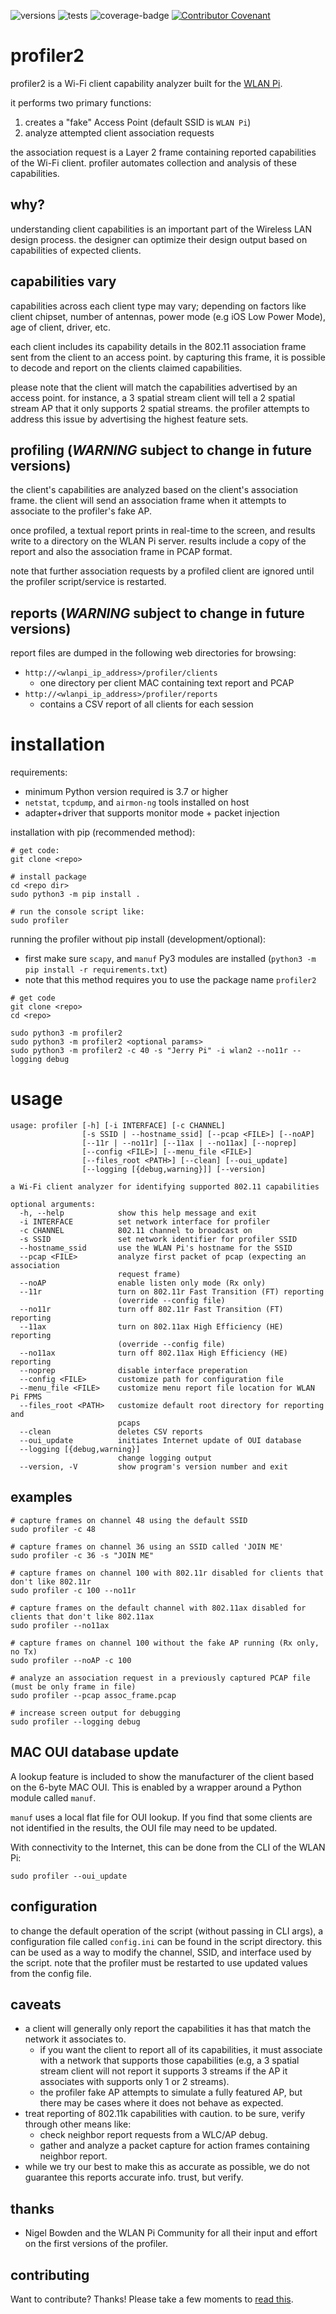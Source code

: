 ![versions](docs/images/profiler2-pybadge-w-logo.svg) ![tests](https://github.com/joshschmelzle/profiler2/workflows/tests/badge.svg) ![coverage-badge](coverage.svg) [![Contributor Covenant](https://img.shields.io/badge/Contributor%20Covenant-v2.0%20adopted-ff69b4.svg)](CODE_OF_CONDUCT.md)

# profiler2

profiler2 is a Wi-Fi client capability analyzer built for the [WLAN Pi](https://github.com/WLAN-Pi/).

it performs two primary functions:

1. creates a "fake" Access Point (default SSID is `WLAN Pi`)
2. analyze attempted client association requests 

the association request is a Layer 2 frame containing reported capabilities of the Wi-Fi client. profiler automates collection and analysis of these capabilities.

## why?

understanding client capabilities is an important part of the Wireless LAN design process. the designer can optimize their design output based on capabilities of expected clients. 

## capabilities vary

capabilities across each client type may vary; depending on factors like client chipset, number of antennas, power mode (e.g iOS Low Power Mode), age of client, driver, etc.

each client includes its capability details in the 802.11 association frame sent from the client to an access point. by capturing this frame, it is possible to decode and report on the clients claimed capabilities.

please note that the client will match the capabilities advertised by an access point. for instance, a 3 spatial stream client will tell a 2 spatial stream AP that it only supports 2 spatial streams. the profiler attempts to address this issue by advertising the highest feature sets.  

## profiling (*WARNING* subject to change in future versions)

the client's capabilities are analyzed based on the client's association frame. the client will send an association frame when it attempts to associate to the profiler's fake AP. 

once profiled, a textual report prints in real-time to the screen, and results write to a directory on the WLAN Pi server. results include a copy of the report and also the association frame in PCAP format. 

note that further association requests by a profiled client are ignored until the profiler script/service is restarted.

## reports (*WARNING* subject to change in future versions)

report files are dumped in the following web directories for browsing:

- `http://<wlanpi_ip_address>/profiler/clients`
    - one directory per client MAC containing text report and PCAP
- `http://<wlanpi_ip_address>/profiler/reports`
    - contains a CSV report of all clients for each session

# installation

requirements:

- minimum Python version required is 3.7 or higher
- `netstat`, `tcpdump`, and `airmon-ng` tools installed on host
- adapter+driver that supports monitor mode + packet injection

installation with pip (recommended method): 

```
# get code:
git clone <repo>

# install package
cd <repo dir>
sudo python3 -m pip install .

# run the console script like:
sudo profiler
```

running the profiler without pip install (development/optional):

- first make sure `scapy`, and `manuf` Py3 modules are installed (`python3 -m pip install -r requirements.txt`)
- note that this method requires you to use the package name `profiler2`

```
# get code
git clone <repo>
cd <repo>

sudo python3 -m profiler2 
sudo python3 -m profiler2 <optional params>
sudo python3 -m profiler2 -c 40 -s "Jerry Pi" -i wlan2 --no11r --logging debug
```

# usage

```
usage: profiler [-h] [-i INTERFACE] [-c CHANNEL]
                [-s SSID | --hostname_ssid] [--pcap <FILE>] [--noAP]
                [--11r | --no11r] [--11ax | --no11ax] [--noprep]
                [--config <FILE>] [--menu_file <FILE>]
                [--files_root <PATH>] [--clean] [--oui_update]
                [--logging [{debug,warning}]] [--version]

a Wi-Fi client analyzer for identifying supported 802.11 capabilities

optional arguments:
  -h, --help            show this help message and exit
  -i INTERFACE          set network interface for profiler
  -c CHANNEL            802.11 channel to broadcast on
  -s SSID               set network identifier for profiler SSID
  --hostname_ssid       use the WLAN Pi's hostname for the SSID
  --pcap <FILE>         analyze first packet of pcap (expecting an association
                        request frame)
  --noAP                enable listen only mode (Rx only)
  --11r                 turn on 802.11r Fast Transition (FT) reporting
                        (override --config file)
  --no11r               turn off 802.11r Fast Transition (FT) reporting
  --11ax                turn on 802.11ax High Efficiency (HE) reporting
                        (override --config file)
  --no11ax              turn off 802.11ax High Efficiency (HE) reporting
  --noprep              disable interface preperation
  --config <FILE>       customize path for configuration file
  --menu_file <FILE>    customize menu report file location for WLAN Pi FPMS
  --files_root <PATH>   customize default root directory for reporting and
                        pcaps
  --clean               deletes CSV reports
  --oui_update          initiates Internet update of OUI database
  --logging [{debug,warning}]
                        change logging output
  --version, -V         show program's version number and exit
```

## examples

```
# capture frames on channel 48 using the default SSID
sudo profiler -c 48
```

```
# capture frames on channel 36 using an SSID called 'JOIN ME'
sudo profiler -c 36 -s "JOIN ME"
```

```
# capture frames on channel 100 with 802.11r disabled for clients that don't like 802.11r
sudo profiler -c 100 --no11r
```

```
# capture frames on the default channel with 802.11ax disabled for clients that don't like 802.11ax
sudo profiler --no11ax
```

```
# capture frames on channel 100 without the fake AP running (Rx only, no Tx)
sudo profiler --noAP -c 100
```

```
# analyze an association request in a previously captured PCAP file (must be only frame in file)
sudo profiler --pcap assoc_frame.pcap
```

```
# increase screen output for debugging
sudo profiler --logging debug
```

## MAC OUI database update

A lookup feature is included to show the manufacturer of the client based on the 6-byte MAC OUI. This is enabled by a wrapper around a Python module called `manuf`. 

`manuf` uses a local flat file for OUI lookup. If you find that some clients are not identified in the results, the OUI file may need to be updated.

With connectivity to the Internet, this can be done from the CLI of the WLAN Pi:

```
sudo profiler --oui_update
```

## configuration

to change the default operation of the script (without passing in CLI args), a configuration file called `config.ini` can be found in the script directory. this can be used as a way to modify the channel, SSID, and interface used by the script. note that the profiler must be restarted to use updated values from the config file. 

## caveats

- a client will generally only report the capabilities it has that match the network it associates to.
    - if you want the client to report all of its capabilities, it must associate with a network that supports those capabilities (e.g, a 3 spatial stream client will not report it supports 3 streams if the AP it associates with supports only 1 or 2 streams).
    - the profiler fake AP attempts to simulate a fully featured AP, but there may be cases where it does not behave as expected.
- treat reporting of 802.11k capabilities with caution. to be sure, verify through other means like:
    - check neighbor report requests from a WLC/AP debug.
    - gather and analyze a packet capture for action frames containing neighbor report.
- while we try our best to make this as accurate as possible, we do not guarantee this reports accurate info. trust, but verify.

## thanks

- Nigel Bowden and the WLAN Pi Community for all their input and effort on the first versions of the profiler.

## contributing

Want to contribute? Thanks! Please take a few moments to [read this](CONTRIBUTING.md).
